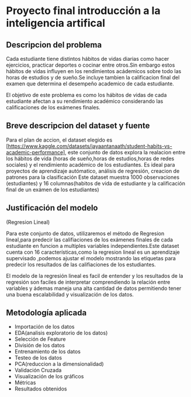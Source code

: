 # Proyecto final introducción a la inteligencia artifical

## Descripcion del problema

Cada estudiante tiene distintos hábitos de vidas diarias como hacer ejercicios, practicar deportes o cocinar entre otros.Sin embargo estos hábitos de vidas influyen en los rendimientos acádemicos sobre todo las horas de estudios y de sueño.Se incluye tambien la calificacion final del examen que determina el desempeño academico de cada estudiante.

El objetivo de este problema es como los hábitos de vidas de cada estudiante afectan a su rendimiento académico considerando las calificaciones de los exámenes finales.

## Breve descripcion del dataset y fuente

Para el plan de accion, el dataset elegido es [https://www.kaggle.com/datasets/jayaantanaath/student-habits-vs-academic-performance], este conjunto de datos explora la realacion entre los hábitos de vida (horas de sueño,horas de estudios,horas de redes sociales) y el rendimiento académico de los estudiantes.
Es ideal para proyectos de aprendizaje autómatico, análisis de regresión, creacion de patrones para la clasificación
Este dataset muestra 1000 observaciones (estudiantes) y 16 columnas(habitos de vida de estudiante y la calificación final de un exámen de los estudiantes)

## Justificación del modelo

(Regresion Lineal)

Para este conjunto de datos, utilizaremos el método de Regresion lineal,para predecir las califiaciones de los exámenes finales de cada estudiante en funcion a multiples variables independientes.Este dataset cuenta con 16 características,como la regresion lineal es un aprendizaje supervisado ,podemos ajustar el modelo mostrando las etiquetas para predecir los resultados de las califiaciones de los estudiantes.

El modelo de la regresión lineal es facil de entender y los resultados de la regresión son faciles de interpretar comprendiendo la relación entre variables y ádemas maneja una alta cantidad de datos permitiendo tener una buena escalabilidad y visualización de los datos.

## Metodología aplicada

- Importación de los datos
- EDA(analisis exploratorio de los datos)
- Selección de Feature
- División de los datos
- Entrenamiento de los datos
- Testeo de los datos
- PCA(reduccion a la dimensionalidad)
- Validación Cruzada
- Visualización de los gráficos
- Métricas
- Resultados obtenidos
